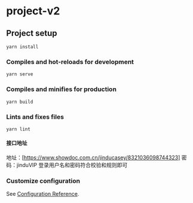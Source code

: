 # project-v2

## Project setup
```
yarn install
```

### Compiles and hot-reloads for development
```
yarn serve
```

### Compiles and minifies for production
```
yarn build
```

### Lints and fixes files
```
yarn lint
```

#### 接口地址
地址：[https://www.showdoc.com.cn/jinducasey/8321036098744323]
密码：jinduVIP
登录用户名和密码符合校验和规则即可

### Customize configuration
See [Configuration Reference](https://cli.vuejs.org/config/).
